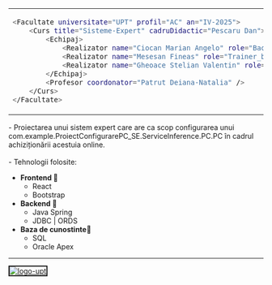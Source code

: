 <table>
  <tr>
    <td>
	    
```bash
<Facultate universitate="UPT" profil="AC" an="IV-2025">
	<Curs title="Sisteme-Expert" cadruDidactic="Pescaru Dan">
		<Echipaj>
			<Realizator name="Ciocan Marian Angelo" role="Backend_Interferenta" />
			<Realizator name="Mesesan Fineas" role="Trainer_baza-de-cunostinte" />
			<Realizator name="Gheoace Stelian Valentin" role="Frontend_interfata" />
		</Echipaj>
		<Profesor coordonator="Patrut Deiana-Natalia" />
	</Curs>
</Facultate>

```
</table>
- Proiectarea unui sistem expert care are ca scop configurarea unui com.example.ProiectConfigurarePC_SE.ServiceInference.PC.PC în cadrul achiziționării acestuia online. 
<br> <br>
- Tehnologii folosite:
<ul>
	<li><b>Frontend </b>🎨
		<ul>
			<li>React</li>
			<li>Bootstrap</li>
		</ul>
	</li>
	<li><b>Backend </b>🔐
		<ul>
			<li> Java Spring</li>
			<li> JDBC | ORDS </li>
		</ul>
	</li>
	<li><b>Baza de cunostinte</b>🧾
		<ul>
			<li> SQL </li>
			<li> Oracle Apex </li>
		</ul>
	</li>
</ul>

---
<a href="https://imgbb.com/"><img src="https://i.ibb.co/tTJW3crb/logo-upt.jpg" alt="logo-upt" border="2px solid black"></a>
